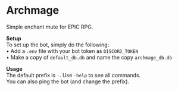 # Archmage

Simple enchant mute for EPIC RPG.

**Setup**  
To set up the bot, simply do the following:  
• Add a `.env` file with your bot token as `DISCORD_TOKEN`  
• Make a copy of `default_db.db` and name the copy `archmage_db.db`

**Usage**  
The default prefix is `-`. Use `-help` to see all commands.  
You can also ping the bot (and change the prefix).  
